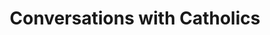 ---
layout: post
title:  'Conversations with Catholics'
story: 'http://www.bostonglobe.com/2013/12/21/conversations/vW4HIzm4x0CrkU4L7QaXfP/story.html'
text: 'Conversations with local Catholics offer a sense of how New Englanders have been absorbing the pope’s words and gestures, considering their meaning for the church -- and for their own spiritual lives.'
video: 'conversations'
---